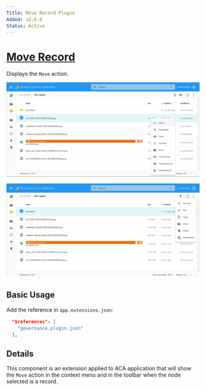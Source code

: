 ```yaml
---
Title: Move Record Plugin
Added: v2.0.0
Status: Active
---
```


# [Move Record](../../src/lib/record/effects/move-record.effect.ts)

Displays the `Move` action.

![Example after installation](../docassets/images/move-record-context-menu.png)

![Example after installation](../docassets/images/move-record-toolbar.png)

## Basic Usage

Add the reference in `app.extensions.json`:

```json
  "$references": [
    "governance.plugin.json"
  ],
```

## Details

This component is an extension applied to ACA application that will show the `Move` action in the context menu and in the toolbar when the node selected is a record.
